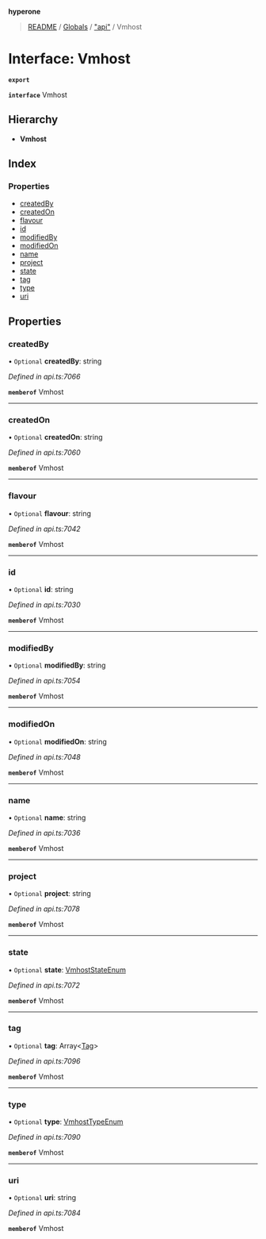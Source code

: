 **hyperone**

> [README](../README.md) / [Globals](../globals.md) / ["api"](../modules/_api_.md) / Vmhost

# Interface: Vmhost

**`export`** 

**`interface`** Vmhost

## Hierarchy

* **Vmhost**

## Index

### Properties

* [createdBy](_api_.vmhost.md#createdby)
* [createdOn](_api_.vmhost.md#createdon)
* [flavour](_api_.vmhost.md#flavour)
* [id](_api_.vmhost.md#id)
* [modifiedBy](_api_.vmhost.md#modifiedby)
* [modifiedOn](_api_.vmhost.md#modifiedon)
* [name](_api_.vmhost.md#name)
* [project](_api_.vmhost.md#project)
* [state](_api_.vmhost.md#state)
* [tag](_api_.vmhost.md#tag)
* [type](_api_.vmhost.md#type)
* [uri](_api_.vmhost.md#uri)

## Properties

### createdBy

• `Optional` **createdBy**: string

*Defined in api.ts:7066*

**`memberof`** Vmhost

___

### createdOn

• `Optional` **createdOn**: string

*Defined in api.ts:7060*

**`memberof`** Vmhost

___

### flavour

• `Optional` **flavour**: string

*Defined in api.ts:7042*

**`memberof`** Vmhost

___

### id

• `Optional` **id**: string

*Defined in api.ts:7030*

**`memberof`** Vmhost

___

### modifiedBy

• `Optional` **modifiedBy**: string

*Defined in api.ts:7054*

**`memberof`** Vmhost

___

### modifiedOn

• `Optional` **modifiedOn**: string

*Defined in api.ts:7048*

**`memberof`** Vmhost

___

### name

• `Optional` **name**: string

*Defined in api.ts:7036*

**`memberof`** Vmhost

___

### project

• `Optional` **project**: string

*Defined in api.ts:7078*

**`memberof`** Vmhost

___

### state

• `Optional` **state**: [VmhostStateEnum](../enums/_api_.vmhoststateenum.md)

*Defined in api.ts:7072*

**`memberof`** Vmhost

___

### tag

• `Optional` **tag**: Array\<[Tag](_api_.tag.md)>

*Defined in api.ts:7096*

**`memberof`** Vmhost

___

### type

• `Optional` **type**: [VmhostTypeEnum](../enums/_api_.vmhosttypeenum.md)

*Defined in api.ts:7090*

**`memberof`** Vmhost

___

### uri

• `Optional` **uri**: string

*Defined in api.ts:7084*

**`memberof`** Vmhost
